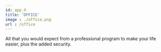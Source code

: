 ```yaml
---
id: app_4
title: 'OFFICE'
image : ./office.png
url : /office
---
```

All that you would expect from a professional program to make your life easier, plus the added security.